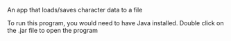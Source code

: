 An app that loads/saves character data to a file

To run this program, you would need to have Java installed.
Double click on the .jar file to open the program
